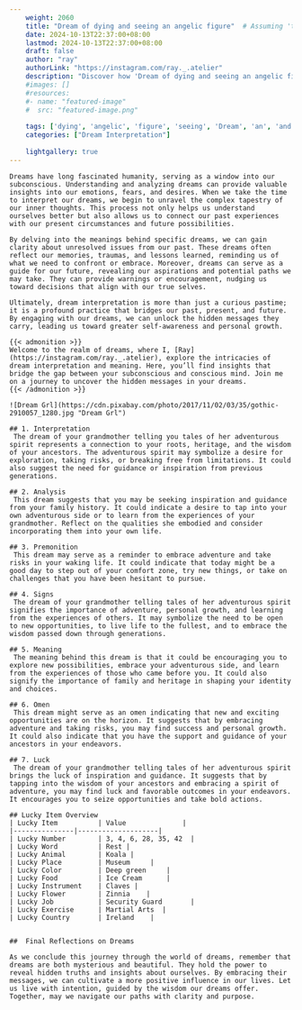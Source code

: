 ```yaml
---
    weight: 2060
    title: "Dream of dying and seeing an angelic figure"  # Assuming 'title' column exists
    date: 2024-10-13T22:37:00+08:00
    lastmod: 2024-10-13T22:37:00+08:00
    draft: false
    author: "ray"
    authorLink: "https://instagram.com/ray._.atelier"
    description: "Discover how 'Dream of dying and seeing an angelic figure' can interpret your future and uncover its significant meanings in your life."
    #images: []
    #resources:
    #- name: "featured-image"
    #  src: "featured-image.png"
    
    tags: ['dying', 'angelic', 'figure', 'seeing', 'Dream', 'an', 'and', 'of']
    categories: ["Dream Interpretation"]
    
    lightgallery: true
---
```

    
    Dreams have long fascinated humanity, serving as a window into our subconscious. Understanding and analyzing dreams can provide valuable insights into our emotions, fears, and desires. When we take the time to interpret our dreams, we begin to unravel the complex tapestry of our inner thoughts. This process not only helps us understand ourselves better but also allows us to connect our past experiences with our present circumstances and future possibilities.
    
    By delving into the meanings behind specific dreams, we can gain clarity about unresolved issues from our past. These dreams often reflect our memories, traumas, and lessons learned, reminding us of what we need to confront or embrace. Moreover, dreams can serve as a guide for our future, revealing our aspirations and potential paths we may take. They can provide warnings or encouragement, nudging us toward decisions that align with our true selves.
    
    Ultimately, dream interpretation is more than just a curious pastime; it is a profound practice that bridges our past, present, and future. By engaging with our dreams, we can unlock the hidden messages they carry, leading us toward greater self-awareness and personal growth.
    
    {{< admonition >}}
    Welcome to the realm of dreams, where I, [Ray](https://instagram.com/ray._.atelier), explore the intricacies of dream interpretation and meaning. Here, you’ll find insights that bridge the gap between your subconscious and conscious mind. Join me on a journey to uncover the hidden messages in your dreams.
    {{< /admonition >}}
    
    ![Dream Grl](https://cdn.pixabay.com/photo/2017/11/02/03/35/gothic-2910057_1280.jpg "Dream Grl")
    
    ## 1. Interpretation
     The dream of your grandmother telling you tales of her adventurous spirit represents a connection to your roots, heritage, and the wisdom of your ancestors. The adventurous spirit may symbolize a desire for exploration, taking risks, or breaking free from limitations. It could also suggest the need for guidance or inspiration from previous generations.
    
    ## 2. Analysis
     This dream suggests that you may be seeking inspiration and guidance from your family history. It could indicate a desire to tap into your own adventurous side or to learn from the experiences of your grandmother. Reflect on the qualities she embodied and consider incorporating them into your own life.
    
    ## 3. Premonition
     This dream may serve as a reminder to embrace adventure and take risks in your waking life. It could indicate that today might be a good day to step out of your comfort zone, try new things, or take on challenges that you have been hesitant to pursue.
    
    ## 4. Signs
     The dream of your grandmother telling tales of her adventurous spirit signifies the importance of adventure, personal growth, and learning from the experiences of others. It may symbolize the need to be open to new opportunities, to live life to the fullest, and to embrace the wisdom passed down through generations.
    
    ## 5. Meaning
     The meaning behind this dream is that it could be encouraging you to explore new possibilities, embrace your adventurous side, and learn from the experiences of those who came before you. It could also signify the importance of family and heritage in shaping your identity and choices.
    
    ## 6. Omen
     This dream might serve as an omen indicating that new and exciting opportunities are on the horizon. It suggests that by embracing adventure and taking risks, you may find success and personal growth. It could also indicate that you have the support and guidance of your ancestors in your endeavors.
    
    ## 7. Luck
     The dream of your grandmother telling tales of her adventurous spirit brings the luck of inspiration and guidance. It suggests that by tapping into the wisdom of your ancestors and embracing a spirit of adventure, you may find luck and favorable outcomes in your endeavors. It encourages you to seize opportunities and take bold actions.
    
    ## Lucky Item Overview
    | Lucky Item          | Value              |
    |---------------|--------------------|
    | Lucky Number        | 3, 4, 6, 28, 35, 42  |
    | Lucky Word          | Rest |
    | Lucky Animal        | Koala |
    | Lucky Place         | Museum     |
    | Lucky Color         | Deep green     |
    | Lucky Food          | Ice Cream      |
    | Lucky Instrument    | Claves |
    | Lucky Flower        | Zinnia    |
    | Lucky Job           | Security Guard       |
    | Lucky Exercise      | Martial Arts  |
    | Lucky Country       | Ireland    |
    
    
    ##  Final Reflections on Dreams
    
    As we conclude this journey through the world of dreams, remember that dreams are both mysterious and beautiful. They hold the power to reveal hidden truths and insights about ourselves. By embracing their messages, we can cultivate a more positive influence in our lives. Let us live with intention, guided by the wisdom our dreams offer. Together, may we navigate our paths with clarity and purpose.
    